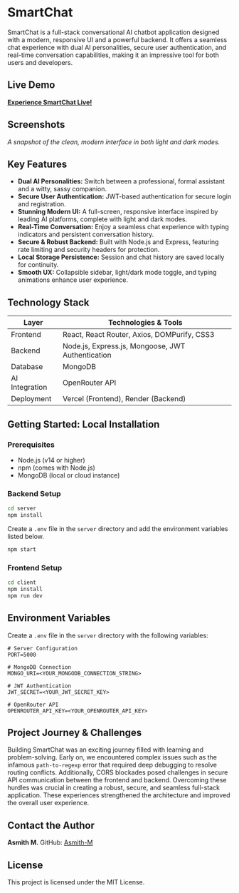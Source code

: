 # SmartChat

[](https://reactjs.org/)
[](https://nodejs.org/)
[](https://expressjs.com/)
[](https://www.mongodb.com/)
[](https://vercel.com/)
[](https://render.com/)
[](https://opensource.org/licenses/MIT)

SmartChat is a full-stack conversational AI chatbot application designed with a modern, responsive UI and a powerful backend. It offers a seamless chat experience with dual AI personalities, secure user authentication, and real-time conversation capabilities, making it an impressive tool for both users and developers.

## Live Demo

[**Experience SmartChat Live\!**](https://smartchat-seven.vercel.app/)

## Screenshots

*A snapshot of the clean, modern interface in both light and dark modes.*

## Key Features

  - **Dual AI Personalities:** Switch between a professional, formal assistant and a witty, sassy companion.
  - **Secure User Authentication:** JWT-based authentication for secure login and registration.
  - **Stunning Modern UI:** A full-screen, responsive interface inspired by leading AI platforms, complete with light and dark modes.
  - **Real-Time Conversation:** Enjoy a seamless chat experience with typing indicators and persistent conversation history.
  - **Secure & Robust Backend:** Built with Node.js and Express, featuring rate limiting and security headers for protection.
  - **Local Storage Persistence:** Session and chat history are saved locally for continuity.
  - **Smooth UX:** Collapsible sidebar, light/dark mode toggle, and typing animations enhance user experience.

## Technology Stack

| Layer          | Technologies & Tools                    |
|----------------|-----------------------------------------|
| Frontend       | React, React Router, Axios, DOMPurify, CSS3 |
| Backend        | Node.js, Express.js, Mongoose, JWT Authentication |
| Database       | MongoDB                                 |
| AI Integration | OpenRouter API                          |
| Deployment     | Vercel (Frontend), Render (Backend)     |

## Getting Started: Local Installation

### Prerequisites

  - Node.js (v14 or higher)
  - npm (comes with Node.js)
  - MongoDB (local or cloud instance)

### Backend Setup

```bash
cd server
npm install
```

Create a `.env` file in the `server` directory and add the environment variables listed below.

```bash
npm start
```

### Frontend Setup

```bash
cd client
npm install
npm run dev
```

## Environment Variables

Create a `.env` file in the `server` directory with the following variables:

```env
# Server Configuration
PORT=5000

# MongoDB Connection
MONGO_URI=<YOUR_MONGODB_CONNECTION_STRING>

# JWT Authentication
JWT_SECRET=<YOUR_JWT_SECRET_KEY>

# OpenRouter API
OPENROUTER_API_KEY=<YOUR_OPENROUTER_API_KEY>
```

## Project Journey & Challenges

Building SmartChat was an exciting journey filled with learning and problem-solving. Early on, we encountered complex issues such as the infamous `path-to-regexp` error that required deep debugging to resolve routing conflicts. Additionally, CORS blockades posed challenges in secure API communication between the frontend and backend. Overcoming these hurdles was crucial in creating a robust, secure, and seamless full-stack application. These experiences strengthened the architecture and improved the overall user experience.

## Contact the Author

**Asmith M.**
GitHub: [Asmith-M](https://github.com/Asmith-M)

## License

This project is licensed under the MIT License.
